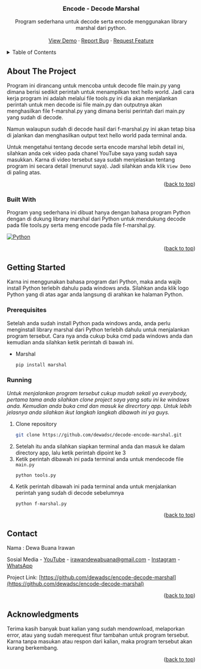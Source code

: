<a id="readme-top"></a>
<br />
<div align="center">

  <h3 align="center">Encode - Decode Marshal</h3>

  <p align="center">
    Program sederhana untuk decode serta encode menggunakan library marshal dari python.
    <br />
    <br />
    <a href="#">View Demo</a>
    ·
    <a href="https://github.com/dewadsc/encrypt-decrypt-marshal/issues/new?labels=bug&template=bug-report---.md">Report Bug</a>
    ·
    <a href="https://github.com/dewadsc/encrypt-decrypt-marshal/issues/new?labels=enhancement&template=feature-request---.md">Request Feature</a>
  </p>
</div>

<details>
  <summary>Table of Contents</summary>
  <ol>
    <li>
      <a href="#about-the-project">About The Project</a>
      <ul>
        <li><a href="#built-with">Built With</a></li>
      </ul>
    </li>
    <li>
      <a href="#getting-started">Getting Started</a>
      <ul>
        <li><a href="#prerequisites">Prerequisites</a></li>
        <li><a href="#running">Running</a></li>
      </ul>
    </li>
    <li><a href="#contact">Contact</a></li>
    <li><a href="#acknowledgments">Acknowledgments</a></li>
  </ol>
</details>

## About The Project
Program ini dirancang untuk mencoba untuk decode file main.py yang dimana berisi sedikit perintah untuk menampilkan text hello world. Jadi cara kerja program ini adalah melalui file tools.py ini dia akan menjalankan perintah untuk men decode isi file main.py dan outputnya akan menghasilkan file f-marshal.py yang dimana berisi perintah dari main.py yang sudah di decode.

Namun walaupun sudah di decode hasil dari f-marshal.py ini akan tetap bisa di jalankan dan menghasilkan output text hello world pada terminal anda.

Untuk mengetahui tentang decode serta encode marshal lebih detail ini, silahkan anda cek video pada chanel YouTube saya yang sudah saya masukkan. Karna di video tersebut saya sudah menjelaskan tentang program ini secara detail (menurut saya). Jadi silahkan anda klik `View Demo` di paling atas.
<p align="right">(<a href="#readme-top">back to top</a>)</p>

### Built With
Program yang sederhana ini dibuat hanya dengan bahasa program Python dengan di dukung library marshal dari Python untuk mendukung decode pada file tools.py serta meng encode pada file f-marshal.py. 

[![Python][Python.js]][Python-url]
<p align="right">(<a href="#readme-top">back to top</a>)</p>

## Getting Started
Karna ini menggunakan bahasa program dari Python, maka anda wajib install Python terlebih dahulu pada windows anda. Silahkan anda klik logo Python yang di atas agar anda langsung di arahkan ke halaman Python.

### Prerequisites
Setelah anda sudah install Python pada windows anda, anda perlu menginstall library marshal dari Python terlebih dahulu untuk menjalankan program tersebut. Cara nya anda cukup buka cmd pada windows anda dan kemudian anda silahkan ketik perintah di bawah ini.
* Marshal
  ```sh
  pip install marshal
  ```

### Running
_Untuk menjalankan program tersebut cukup mudah sekali ya everybody, pertama tama anda silahkan clone project saya yang satu ini ke windows anda. Kemudian anda buka cmd dan masuk ke direcrtory app. Untuk lebih jelasnya anda silahkan ikut langkah langkah dibawah ini ya guys._

1. Clone repository
   ```sh
   git clone https://github.com/dewadsc/decode-encode-marshal.git
   ```
2. Setelah itu anda silahkan siapkan terminal anda dan masuk ke dalam directory app, lalu ketik perintah dipoint ke 3
3. Ketik perintah dibawah ini pada terminal anda untuk mendecode file `main.py`
   ```
   python tools.py
   ```
5. Ketik perintah dibawah ini pada terminal anda untuk menjalankan perintah yang sudah di decode sebelumnya
   ```
   python f-marshal.py
   ```
<p align="right">(<a href="#readme-top">back to top</a>)</p>

<!-- CONTACT -->
## Contact
Nama : Dewa Buana Irawan

Sosial Media - [YouTube](https://www.youtube.com/@dstartup9210) - irawandewabuana@gmail.com - [Instagram](https://www.instagram.com/dewadsc1401/) - [WhatsApp](http://wa.me/6282284335177)

Project Link: [https://github.com/dewadsc/encode-decode-marshal](https://github.com/dewadsc/encode-decode-marshal)
<p align="right">(<a href="#readme-top">back to top</a>)</p>

## Acknowledgments
Terima kasih banyak buat kalian yang sudah mendownload, melaporkan error, atau yang sudah merequest fitur tambahan untuk program tersebut. Karna tanpa masukan atau respon dari kalian, maka program tersebut akan kurang berkembang.
<p align="right">(<a href="#readme-top">back to top</a>)</p>

[Python.js]: https://img.shields.io/badge/python-3670A0?style=for-the-badge&logo=python&logoColor=ffdd54
[Python-url]: https://www.python.org/
